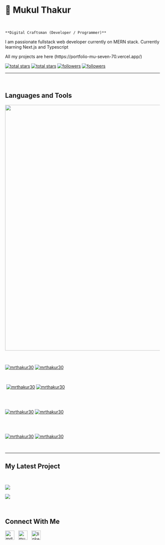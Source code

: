 
<h1>👋 Mukul Thakur</h1>
<br /> 

                    
`**Digital Craftsman (Developer / Programmer)**`

                    

<p align="left">I am passionate fullstack web developer currently on MERN stack. Currently learning Next.js and Typescript</p>
<p align="left">All my projects are here (https://portfolio-mu-seven-70.vercel.app/) </p>

<p align="left"> 
  <a href="https://github.com/mrthakur30?tab=repositories&sort=stargazers#gh-light-mode-only">
    <img alt="total stars" title="Total stars on GitHub" src="https://custom-icon-badges.demolab.com/github/stars/mrthakur30?color=3ea97d&style=for-the-badge&labelColor=40b682&logo=star#gh-light-mode-only"/></a>
  
  <a href="https://github.com/mrthakur30?tab=repositories&sort=stargazers#gh-dark-mode-only">
    <img alt="total stars" title="Total stars on GitHub" src="https://custom-icon-badges.demolab.com/github/stars/mrthakur30?color=655489&style=for-the-badge&labelColor=c691e9&logo=star#gh-dark-mode-only"/></a>
  
  <a href="https://github.com/mrthakur30?tab=followers#gh-light-mode-only">
    <img alt="followers" title="Follow me on Github" src="https://custom-icon-badges.demolab.com/github/followers/mrthakur30?color=2c4954&labelColor=2c3e50&style=for-the-badge&logo=person-add&label=Follow&logoColor=white#gh-light-mode-only"/></a>
    
  <a href="https://github.com/mrthakur30?tab=followers#gh-dark-mode-only">
    <img alt="followers" title="Follow me on Github" src="https://custom-icon-badges.demolab.com/github/followers/mrthakur30?color=dacc84&labelColor=f9e692&style=for-the-badge&logo=person-add&label=Follow&logoColor=white#gh-dark-mode-only"/></a>
</p>

---
<br />

                    

<h2>Languages and Tools</h2> 
<p align="left">
<img width="800px"  src="https://skillicons.dev/icons?i=react,tailwind,vite,nextjs,html,css,js,github,git,express,docker,java,nodejs,redux&perline=9"  />
</p>
<br />

                    

<p><a href="https://github.com/mrthakur30#gh-dark-mode-only" target="_blank"><img align="center" src="https://github-readme-stats.vercel.app/api/top-langs/?username=mrthakur30&langs_count=6&show_icon=true&layout=compact&theme=nightowl#gh-dark-mode-only" alt="mrthakur30" /></a>
  <a href="https://github.com/mrthakur30#gh-light-mode-only" target="_blank"><img align="center" src="https://github-readme-stats.vercel.app/api/top-langs/?username=mrthakur30&langs_count=6&show_icon=true&layout=compact&theme=vue#gh-light-mode-only" alt="mrthakur30" /></a>
</p>

<br />

<p>&nbsp;<a href="https://github.com/mrthakur30#gh-dark-mode-only" target="_blank"><img align="center" src="https://github-readme-stats.vercel.app/api?username=mrthakur30&count_private=true&show_icons=true&theme=nightowl#gh-dark-mode-only" alt="mrthakur30" /></a>
<a href="https://github.com/mrthakur30#gh-light-mode-only" target="_blank"><img align="center" src="https://github-readme-stats.vercel.app/api?username=mrthakur30&count_private=true&show_icons=true&theme=vue#gh-light-mode-only" alt="mrthakur30" /></a>
</p> 
<br>
<br />

<p><a href="https://github.com/mrthakur30#gh-dark-mode-only" target="_blank"><img align="center" src="https://streak-stats.demolab.com?user=mrthakur30&theme=nightowl#gh-dark-mode-only" alt="mrthakur30"/></a>
<a href="https://github.com/mrthakur30#gh-light-mode-only" target="_blank"><img align="center" src="https://streak-stats.demolab.com?user=mrthakur30&theme=vue#gh-light-mode-only" alt="mrthakur30"/></a></p>
<br/>
<br />

<p><a href="https://github.com/mrthakur30#gh-dark-mode-only" target="_blank"><img align="center" src="https://github-readme-activity-graph.cyclic.app/graph?username=mrthakur30&theme=nightowl#gh-dark-mode-only" alt="mrthakur30" /></a>
<a href="https://github.com/mrthakur30#gh-light-mode-only" target="_blank"><img align="center" src="https://github-readme-activity-graph.cyclic.app/graph?username=mrthakur30&theme=vue#gh-light-mode-only" alt="mrthakur30" /></a></p>
<br/>

---


                    

<h2>My Latest Project</h2> 
<br />
<p><a href="https://github.com/mrthakur30/frontend-code-doctor#gh-dark-mode-only" target="_blank"><img align="center" src="https://github-readme-stats.vercel.app/api/pin/?username=mrthakur30&repo=frontend-code-doctor&theme=nightowl&show_owner=true#gh-dark-mode-only"/></a></p>
<p><a href="https://github.com/mrthakur30/frontend-code-doctor#gh-light-mode-only" target="_blank"><img align="center" src="https://github-readme-stats.vercel.app/api/pin/?username=mrthakur30&repo=frontend-code-doctor&theme=vue&show_owner=true#gh-light-mode-only"/></a></p>
<br />


                    
<h2>Connect With Me</h2> 
<p align="left">
<a href="https://twitter.com/mrthakur30" target="_blank"><img align="left" width="30px" style="padding-right:10px;" src="https://raw.githubusercontent.com/rahuldkjain/github-profile-readme-generator/master/src/images/icons/Social/twitter.svg" alt="mrthakur30" /></a>
<a href="https://instagram.com/mukulxt" target="_blank"><img align="left" width="30px" style="padding-right:10px" src="https://raw.githubusercontent.com/rahuldkjain/github-profile-readme-generator/master/src/images/icons/Social/instagram.svg" alt="mukulxt" /></a>
<a href="https://www.linkedin.com/in/mukul-thakur-461bb7200/" target="_blank"><img align="left" alt="linkedin" width="30px" style="padding-right: 10px;" src="https://cdn.jsdelivr.net/gh/devicons/devicon/icons/linkedin/linkedin-original.svg" /></a>
</p>
